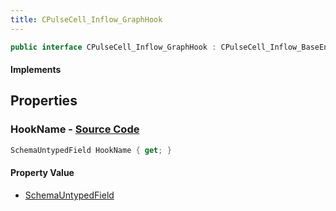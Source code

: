 ```yaml
---
title: CPulseCell_Inflow_GraphHook
---
```


```csharp
public interface CPulseCell_Inflow_GraphHook : CPulseCell_Inflow_BaseEntrypoint, CPulseCell_BaseFlow, CPulseCell_Base, ISchemaClass<CPulseCell_Base>, ISchemaClass<CPulseCell_BaseFlow>, ISchemaClass<CPulseCell_Inflow_BaseEntrypoint>, ISchemaClass<CPulseCell_Inflow_GraphHook>, ISchemaField, ISchemaClass, INativeHandle
```

#### Implements

## Properties

### **HookName** - [Source Code](https://github.com/swiftly-solution/swiftlys2/blob/main/managed/src/SwiftlyS2.Generated/Schemas/Interfaces/CPulseCell_Inflow_GraphHook.cs#L17)

```csharp
SchemaUntypedField HookName { get; }
```

#### Property Value

- [SchemaUntypedField](/docs/api/shared/schemas/schemauntypedfield)


